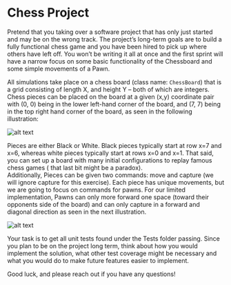 # Chess Project

Pretend that you taking over a software project that has only just started and may be on the wrong track. The project’s
long-term goals are to build a fully functional chess game and you have been hired to pick up where others have left
off. You won’t be writing it all at once and the first sprint will have a narrow focus on some basic functionality of
the Chessboard and some simple movements of a Pawn.

All simulations take place on a chess board (class name: `ChessBoard`) that is a grid consisting of length X, and height
Y – both of which are integers. Chess pieces can be placed on the board at a given (x,y) coordinate pair with (0, 0)
being in the lower left-hand corner of the board, and (7, 7) being in the top right hand corner of the board, as seen in
the following illustration:

![alt text](http://www.chessvariants.org/d.chess/startup.gif)

Pieces are either Black or White. Black pieces typically start at row x=7 and x=6, whereas white pieces typically start
at rows x=0 and x=1. That said, you can set up a board with many initial configurations to replay famous chess games (
that last bit might be a paradox).  
Additionally, Pieces can be given two commands: move and capture (we will ignore capture for this exercise). Each piece
has unique movements, but we are going to focus on commands for pawns. For our limited implementation, Pawns can only
more forward one space (toward their opponents side of the board) and can only capture in a forward and diagonal
direction as seen in the next illustration.

![alt text](http://www.chessvariants.org/d.chess/pawnmove.gif)

Your task is to get all unit tests found under the Tests folder passing. Since you plan to be on the project long term,
think about how you would implement the solution, what other test coverage might be necessary and what you would do to
make future features easier to implement.

Good luck, and please reach out if you have any questions!